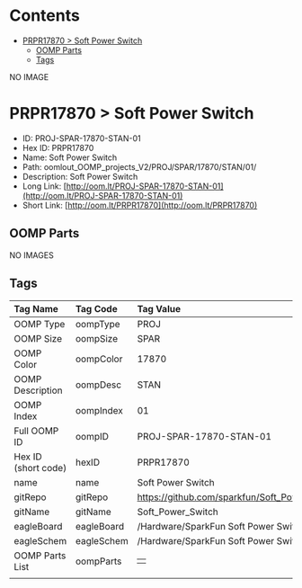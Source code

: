 



Contents
========

* [PRPR17870 > Soft Power Switch](#prpr17870--soft-power-switch)
	* [OOMP Parts](#oomp-parts)
	* [Tags](#tags)
  
NO IMAGE  
# PRPR17870 > Soft Power Switch

- ID: PROJ-SPAR-17870-STAN-01
- Hex ID: PRPR17870
- Name: Soft Power Switch
- Path: oomlout_OOMP_projects_V2/PROJ/SPAR/17870/STAN/01/
- Description: Soft Power Switch
- Long Link: [http://oom.lt/PROJ-SPAR-17870-STAN-01](http://oom.lt/PROJ-SPAR-17870-STAN-01)
- Short Link: [http://oom.lt/PRPR17870](http://oom.lt/PRPR17870)

## OOMP Parts
  
NO IMAGES  
## Tags
  

|Tag Name|Tag Code|Tag Value|
| :--- | :--- | :--- |
|OOMP Type|oompType|PROJ|
|OOMP Size|oompSize|SPAR|
|OOMP Color|oompColor|17870|
|OOMP Description|oompDesc|STAN|
|OOMP Index|oompIndex|01|
|Full OOMP ID|oompID|PROJ-SPAR-17870-STAN-01|
|Hex ID (short code)|hexID|PRPR17870|
|name|name|Soft Power Switch|
|gitRepo|gitRepo|https://github.com/sparkfun/Soft_Power_Switch|
|gitName|gitName|Soft_Power_Switch|
|eagleBoard|eagleBoard|/Hardware/SparkFun Soft Power Switch.brd|
|eagleSchem|eagleSchem|/Hardware/SparkFun Soft Power Switch.sch|
|OOMP Parts List|oompParts|<table><tr><td></td></tr></table>|
||||
